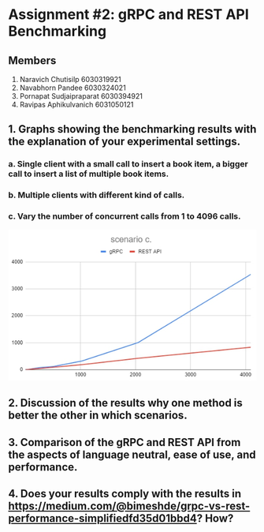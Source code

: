 # Assignment #2: gRPC and REST API Benchmarking

## Members
1. Naravich Chutisilp		    6030319921
2. Navabhorn Pandee 		    6030324021
3. Pornapat Sudjaipraparat 	6030394921
4. Ravipas Aphikulvanich	  6031050121

## 1. Graphs showing the benchmarking results with the explanation of your experimental settings.
### a. Single client with a small call to insert a book item, a bigger call to insert a list of multiple book items. 

### b. Multiple clients with different kind of calls.

### c. Vary the number of concurrent calls from 1 to 4096 calls. 
![c](images/c.jpg)

## 2. Discussion of the results why one method is better the other in which scenarios. 

## 3. Comparison of the gRPC and REST API from the aspects of language neutral, ease of use, and performance. 

## 4. Does your results comply with the results in https://medium.com/@bimeshde/grpc-vs-rest-performance-simplifiedfd35d01bbd4? How?
